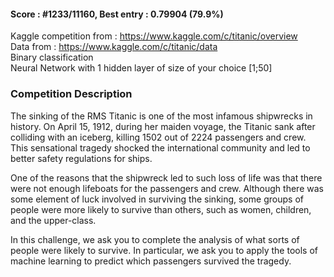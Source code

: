 #### Score : #1233/11160, Best entry : 0.79904 (79.9%)

Kaggle competition from : https://www.kaggle.com/c/titanic/overview <br>
Data from : https://www.kaggle.com/c/titanic/data <br> Binary classification <br> Neural Network with 1 hidden layer of size of your choice [1;50]<br>

### Competition Description
The sinking of the RMS Titanic is one of the most infamous shipwrecks in history.  On April 15, 1912, during her maiden voyage, the Titanic sank after colliding with an iceberg, killing 1502 out of 2224 passengers and crew. This sensational tragedy shocked the international community and led to better safety regulations for ships.

One of the reasons that the shipwreck led to such loss of life was that there were not enough lifeboats for the passengers and crew. Although there was some element of luck involved in surviving the sinking, some groups of people were more likely to survive than others, such as women, children, and the upper-class.

In this challenge, we ask you to complete the analysis of what sorts of people were likely to survive. In particular, we ask you to apply the tools of machine learning to predict which passengers survived the tragedy.

